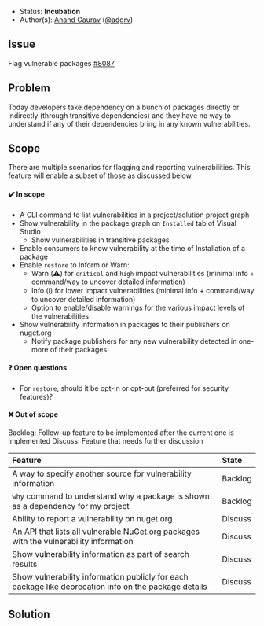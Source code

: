 * Status: **Incubation**
* Author(s): [Anand Gaurav](https://github.com/anangaur) ([@adgrv](https://twitter.com/adgrv))

## Issue
Flag vulnerable packages [#8087](https://github.com/NuGet/Home/issues/8087)

## Problem
Today developers take dependency on a bunch of packages directly or indirectly (through transitive dependencies) and they have no way to understand if any of their dependencies bring in any known vulnerabilities. 

## Scope
There are multiple scenarios for flagging and reporting vulnerabilities. This feature will enable a subset of those as discussed below.

#### ✔️ In scope
* A CLI command to list vulnerabilities in a project/solution project graph
* Show vulnerability in the package graph on `Installed` tab of Visual Studio
  - Show vulnerabilities in transitive packages
* Enable consumers to know vulnerability at the time of Installation of a package
* Enable `restore` to Inform or Warn:
  - Warn (⚠️) for `critical` and `high` impact vulnerabilities (minimal info + command/way to uncover detailed information)
  - Info (ℹ️) for lower impact vulnerabilities (minimal info + command/way to uncover detailed information)
  - Option to enable/disable warnings for the various impact levels of the vulnerabilities
* Show vulnerability information in packages to their publishers on nuget.org
  - Notify package publishers for any new vulnerability detected in one-more of their packages

#### ❓ Open questions
* For `restore`, should it be opt-in or opt-out (preferred for security features)?
 
#### ❌ Out of scope
Backlog: Follow-up feature to be implemented after the current one is implemented
Discuss: Feature that needs further discussion

| Feature | State |
|:--- |:--- |
| A way to specify another source for vulnerability information | Backlog |
| `why` command to understand why a package is shown as a dependency for my project | Backlog |
| Ability to report a vulnerability on nuget.org | Discuss |
| An API that lists all vulnerable NuGet.org packages with the vulnerability information | Discuss |
| Show vulnerability information as part of search results | Discuss |
| Show vulnerability information publicly for each package like deprecation info on the package details | Discuss |

## Solution


